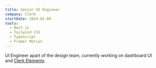 ```yaml
---
title: Senior UI Engineer
company: Clerk
startDate: 2024-01-04
tools:
  - Next.js
  - Tailwind CSS
  - TypeScript
  - Framer Motion
---
```


UI Engineer apart of the design team, currently working on dashboard UI and [Clerk Elements](https://clerk.com/docs/elements/overview).
